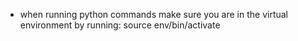 - when running python commands make sure you are in the virtual environment by running: source env/bin/activate